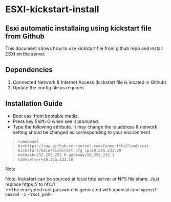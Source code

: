# ESXI-kickstart-install

## Esxi automatic installaing using kickstart file from Github 
This document shows how to use kickstart file from github repo and install ESXI on the server. 



## Dependencies 
1) Connected Network & Internet Access (kickstart file is located in Github)
2) Update the config file as required



## Installation Guide 
* Boot esxi from bootable media.
* Press key Shift+O when see it prompted.
* Type the following attribute. It may change the ip address & network setting shoud be changed as corresponding to your environment. 



>`runweasel ks=https://raw.githubusercontent.com/ConnecttheCloud/esxi-kickstart/main/kickstart.cfg ip=10.255.233.20 netmask=255.255.255.0 gateway=10.255.233.1 nameserver=10.255.233.10`



>[!Note]
>Note: kickstart can be sourced at local http server or NFS file share. Just replace https:// to nfs:// \
>**The encrypted root password is generated with openssl cmd `openssl passwd -1 <root_pwd>`



